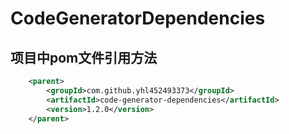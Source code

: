 # CodeGeneratorDependencies
## 项目中pom文件引用方法
``` xml
    <parent>
        <groupId>com.github.yhl452493373</groupId>
        <artifactId>code-generator-dependencies</artifactId>
        <version>1.2.0</version>
    </parent>
```

